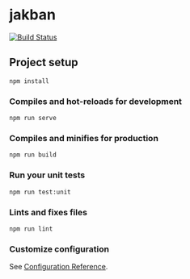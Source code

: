 # jakban

[![Build Status](https://travis-ci.com/Nickmanbear/IPSENH-JAK-Vue.svg?branch=master)](https://travis-ci.com/Nickmanbear/IPSENH-JAK-Vue)

## Project setup
```
npm install
```

### Compiles and hot-reloads for development
```
npm run serve
```

### Compiles and minifies for production
```
npm run build
```

### Run your unit tests
```
npm run test:unit
```

### Lints and fixes files
```
npm run lint
```

### Customize configuration
See [Configuration Reference](https://cli.vuejs.org/config/).

